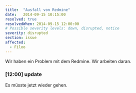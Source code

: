 ```yaml
---
title:  "Ausfall von Redmine"
date:   2014-09-15 10:15:00
resolved: true
resolvedWhen: 2014-09-15 12:00:00
# Possible severity levels: down, disrupted, notice
severity: disrupted
section: issue
affected:
  - Filoo
---
```


Wir haben ein Problem mit dem Redmine. Wir arbeiten daran.

### [12:00] update

Es müsste jetzt wieder gehen.
